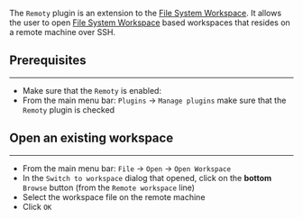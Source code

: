 The `Remoty` plugin is an extension to the [File System Workspace][1]. It allows the user to open 
[File System Workspace][1] based workspaces that resides on a remote machine over SSH.

## Prerequisites
---

* Make sure that the `Remoty` is enabled:
* From the main menu bar: `Plugins` &#8594; `Manage plugins` make sure that the `Remoty` plugin is checked

## Open an existing workspace
---

* From the main menu bar: `File` &#8594; `Open` &#8594; `Open Workspace`
* In the `Switch to workspace` dialog that opened, click on the **bottom** `Browse` button (from the `Remote workspace` line)
* Select the workspace file on the remote machine
* Click `OK`

 [1]: /workspaces/file_system
